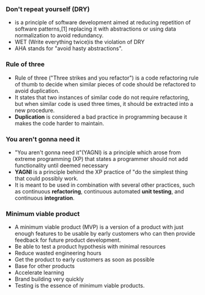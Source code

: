 ### Don't repeat yourself (DRY)

- is a principle of software development aimed at reducing repetition of software patterns,[1] replacing it with abstractions or using data normalization to avoid redundancy.
- WET (Write everything twice)is the violation of DRY 
- AHA stands for "avoid hasty abstractions".

### Rule of three 

- Rule of three ("Three strikes and you refactor") is a code refactoring rule of thumb to decide when similar pieces of code should be refactored to avoid duplication.
- It states that two instances of similar code do not require refactoring, but when similar code is used three times, it should be extracted into a new procedure.
- **Duplication** is considered a bad practice in programming because it makes the code harder to maintain.

### You aren't gonna need it

- "You aren't gonna need it"(YAGNI) is a principle which arose from extreme programming (XP) that states a programmer should not add functionality until deemed necessary
- **YAGNI** is a principle behind the XP practice of "do the simplest thing that could possibly work.
- It is meant to be used in combination with several other practices, such as continuous **refactoring**, continuous automated **unit testing**, and continuous **integration**.


### Minimum viable product

- A minimum viable product (MVP) is a version of a product with just enough features to be usable by early customers who can then provide feedback for future product development.
- Be able to test a product hypothesis with minimal resources
- Reduce wasted engineering hours
- Get the product to early customers as soon as possible
- Base for other products
- Accelerate learning
- Brand building very quickly
- Testing is the essence of minimum viable products.
